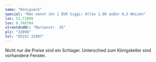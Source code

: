 ```yaml
---
name: "Königseck"
special: "Man nennt ihn 1 EUR Siggi: Alles 1,00 außer 0,5 Weizen"
lat: 51.71809
lon: 8.748704
streetAndNr: "Marienstr. 26"
plz: "33098"
tel: "05251 22907"
---
```

Nicht nur die Preise sind ein Schlager. Unterschied zum Königskeller sind vorhandene Fenster.
